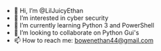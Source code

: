 - 👋 Hi, I’m @LilJuicyEthan
- 👀 I’m interested in cyber security
- 🌱 I’m currently learning Python 3 and PowerShell
- 💞️ I’m looking to collaborate on Python Gui's
- 📫 How to reach me: bowenethan44@gmail.com

<!---
LilJuicyEthan/LilJuicyEthan is a ✨ special ✨ repository because its `README.md` (this file) appears on your GitHub profile.
You can click the Preview link to take a look at your changes.
--->
